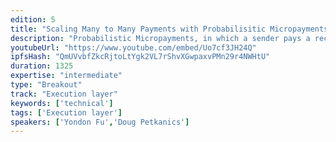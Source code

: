 ```yaml
---
edition: 5
title: "Scaling Many to Many Payments with Probabilisitic Micropayments"
description: "Probabilistic Micropayments, in which a sender pays a recipient with a form of lottery ticket for services performed, present an alternative payment scaling solution to state channels that bring advantages in certain use cases such as stream data processing and distributed compute. In this talk we'll present an overview of this form of micropayments, compare and contrast them to hub and spoke payment channels, show the security model against double-spends, present benchmarks from real world usage within the Livepeer protocol, and showcase an open source implementation."
youtubeUrl: "https://www.youtube.com/embed/Uo7cf3JH24Q"
ipfsHash: "QmUVvbfZkcRjtoLtYgk2VL7rShvXGwpaxvPMn29r4NWHtU"
duration: 1325
expertise: "intermediate"
type: "Breakout"
track: "Execution layer"
keywords: ['technical']
tags: ['Execution layer']
speakers: ['Yondon Fu','Doug Petkanics']
---
```

